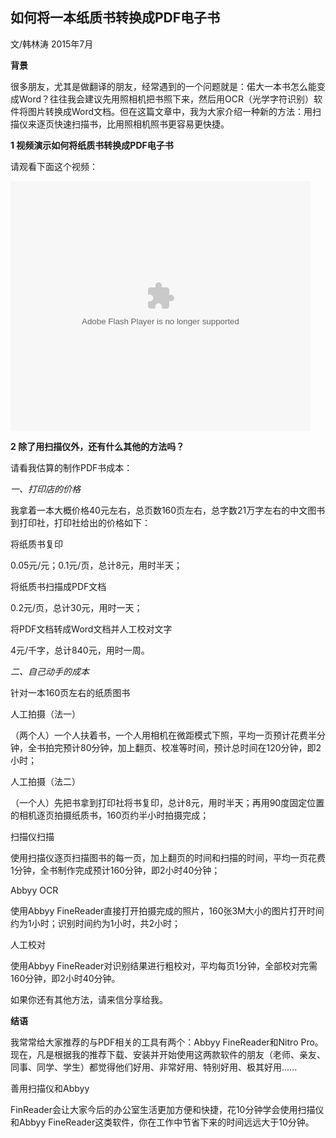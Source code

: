 
## 如何将一本纸质书转换成PDF电子书

文/韩林涛  2015年7月

**背景**

很多朋友，尤其是做翻译的朋友，经常遇到的一个问题就是：偌大一本书怎么能变成Word？往往我会建议先用照相机把书照下来，然后用OCR（光学字符识别）软件将图片转换成Word文档。但在这篇文章中，我为大家介绍一种新的方法：用扫描仪来逐页快速扫描书，比用照相机照书更容易更快捷。

**1 视频演示如何将纸质书转换成PDF电子书**

请观看下面这个视频：

<embed src="http://static.video.qq.com/TPout.swf?vid=q01580gup09&auto=0" allowFullScreen="true" quality="high" width="480" height="400" align="middle" allowScriptAccess="always" type="application/x-shockwave-flash"></embed>

**2 除了用扫描仪外，还有什么其他的方法吗？**

请看我估算的制作PDF书成本：

*一、打印店的价格*

我拿着一本大概价格40元左右，总页数160页左右，总字数21万字左右的中文图书到打印社，打印社给出的价格如下：


将纸质书复印

0.05元/元；0.1元/页，总计8元，用时半天；


将纸质书扫描成PDF文档

0.2元/页，总计30元，用时一天；


将PDF文档转成Word文档并人工校对文字

4元/千字，总计840元，用时一周。

*二、自己动手的成本*

针对一本160页左右的纸质图书

人工拍摄（法一）

（两个人）一个人扶着书，一个人用相机在微距模式下照，平均一页预计花费半分钟，全书拍完预计80分钟，加上翻页、校准等时间，预计总时间在120分钟，即2小时；

人工拍摄（法二）

（一个人）先把书拿到打印社将书复印，总计8元，用时半天；再用90度固定位置的相机逐页拍摄纸质书，160页约半小时拍摄完成；

扫描仪扫描

使用扫描仪逐页扫描图书的每一页，加上翻页的时间和扫描的时间，平均一页花费1分钟，全书制作完成预计160分钟，即2小时40分钟；

Abbyy OCR

使用Abbyy FineReader直接打开拍摄完成的照片，160张3M大小的图片打开时间约为1小时；识别时间约为1小时，共2小时；

人工校对

使用Abbyy FineReader对识别结果进行粗校对，平均每页1分钟，全部校对完需160分钟，即2小时40分钟。

如果你还有其他方法，请来信分享给我。

**结语**

我常常给大家推荐的与PDF相关的工具有两个：Abbyy FineReader和Nitro Pro。现在，凡是根据我的推荐下载、安装并开始使用这两款软件的朋友（老师、亲友、同事、同学、学生）都觉得他们好用、非常好用、特别好用、极其好用......

善用扫描仪和Abbyy 

FinReader会让大家今后的办公室生活更加方便和快捷，花10分钟学会使用扫描仪和Abbyy FineReader这类软件，你在工作中节省下来的时间远远大于10分钟。
